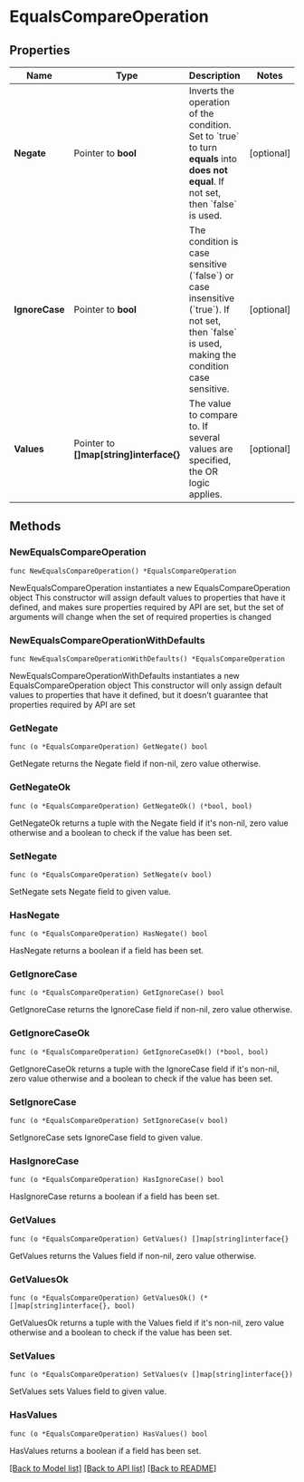 # EqualsCompareOperation

## Properties

Name | Type | Description | Notes
------------ | ------------- | ------------- | -------------
**Negate** | Pointer to **bool** | Inverts the operation of the condition. Set to &#x60;true&#x60; to turn **equals** into **does not equal**.    If not set, then &#x60;false&#x60; is used. | [optional] 
**IgnoreCase** | Pointer to **bool** | The condition is case sensitive (&#x60;false&#x60;) or case insensitive (&#x60;true&#x60;).   If not set, then &#x60;false&#x60; is used, making the condition case sensitive. | [optional] 
**Values** | Pointer to **[]map[string]interface{}** | The value to compare to.   If several values are specified, the OR logic applies. | [optional] 

## Methods

### NewEqualsCompareOperation

`func NewEqualsCompareOperation() *EqualsCompareOperation`

NewEqualsCompareOperation instantiates a new EqualsCompareOperation object
This constructor will assign default values to properties that have it defined,
and makes sure properties required by API are set, but the set of arguments
will change when the set of required properties is changed

### NewEqualsCompareOperationWithDefaults

`func NewEqualsCompareOperationWithDefaults() *EqualsCompareOperation`

NewEqualsCompareOperationWithDefaults instantiates a new EqualsCompareOperation object
This constructor will only assign default values to properties that have it defined,
but it doesn't guarantee that properties required by API are set

### GetNegate

`func (o *EqualsCompareOperation) GetNegate() bool`

GetNegate returns the Negate field if non-nil, zero value otherwise.

### GetNegateOk

`func (o *EqualsCompareOperation) GetNegateOk() (*bool, bool)`

GetNegateOk returns a tuple with the Negate field if it's non-nil, zero value otherwise
and a boolean to check if the value has been set.

### SetNegate

`func (o *EqualsCompareOperation) SetNegate(v bool)`

SetNegate sets Negate field to given value.

### HasNegate

`func (o *EqualsCompareOperation) HasNegate() bool`

HasNegate returns a boolean if a field has been set.

### GetIgnoreCase

`func (o *EqualsCompareOperation) GetIgnoreCase() bool`

GetIgnoreCase returns the IgnoreCase field if non-nil, zero value otherwise.

### GetIgnoreCaseOk

`func (o *EqualsCompareOperation) GetIgnoreCaseOk() (*bool, bool)`

GetIgnoreCaseOk returns a tuple with the IgnoreCase field if it's non-nil, zero value otherwise
and a boolean to check if the value has been set.

### SetIgnoreCase

`func (o *EqualsCompareOperation) SetIgnoreCase(v bool)`

SetIgnoreCase sets IgnoreCase field to given value.

### HasIgnoreCase

`func (o *EqualsCompareOperation) HasIgnoreCase() bool`

HasIgnoreCase returns a boolean if a field has been set.

### GetValues

`func (o *EqualsCompareOperation) GetValues() []map[string]interface{}`

GetValues returns the Values field if non-nil, zero value otherwise.

### GetValuesOk

`func (o *EqualsCompareOperation) GetValuesOk() (*[]map[string]interface{}, bool)`

GetValuesOk returns a tuple with the Values field if it's non-nil, zero value otherwise
and a boolean to check if the value has been set.

### SetValues

`func (o *EqualsCompareOperation) SetValues(v []map[string]interface{})`

SetValues sets Values field to given value.

### HasValues

`func (o *EqualsCompareOperation) HasValues() bool`

HasValues returns a boolean if a field has been set.


[[Back to Model list]](../README.md#documentation-for-models) [[Back to API list]](../README.md#documentation-for-api-endpoints) [[Back to README]](../README.md)


